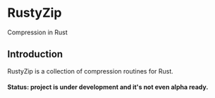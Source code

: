 RustyZip
========

Compression in Rust



## Introduction <a name="Introduction"/>

RustyZip is a collection of compression routines for Rust.


#### Status: project is under development and it's not even alpha ready.
